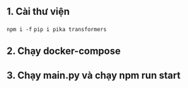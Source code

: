 ## 1. Cài thư viện
`npm i -f`
`pip i pika transformers`

## 2. Chạy docker-compose
## 3. Chạy main.py và chạy npm run start
